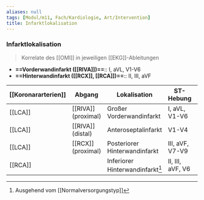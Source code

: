 ```yaml
---
aliases: null
tags: [Modul/m11, Fach/Kardiologie, Art/Intervention]
title: Infarktlokalisation
---
```

### Infarktlokalisation
> Korrelate des [[OMI]] in jeweiligen [[EKG]]-Ableitungen
- **==Vorderwandinfarkt ([[RIVA]])==**:: I, aVL, V1-V6
- **==Hinterwandinfarkt ([[RCX]], [[RCA]])==**:: II, III, aVF

| [[Koronararterien]] | Abgang | Lokalisation | ST-Hebung | ST-Senkung |
| ------------------- | ------ | ------------ | --------- | ---------- |
|[[LCA]]|[[RIVA]] (proximal)|Großer Vorderwandinfarkt|I, aVL, V1-V6|III, aVR, aVF|
|[[LCA]]|[[RIVA]] (distal)|Anteroseptalinfarkt|V1-V4|aVF|
|[[LCA]]|[[RCX]] (proximal)|Posteriorer Hinterwandinfarkt|III, aVF, V7-V9|V1-V4|
|[[RCA]]||Inferiorer Hinterwandinfarkt[^1]|II, III, aVF, V6|V1-V4, I, aVL|

[^1]: Ausgehend vom [[Normalversorgungstyp]]
